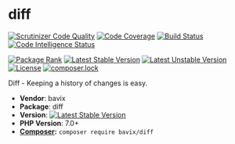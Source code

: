 # diff

[![Scrutinizer Code Quality](https://scrutinizer-ci.com/g/bavix/diff/badges/quality-score.png?b=master)](https://scrutinizer-ci.com/g/bavix/diff/?branch=master)
[![Code Coverage](https://scrutinizer-ci.com/g/bavix/diff/badges/coverage.png?b=master)](https://scrutinizer-ci.com/g/bavix/diff/?branch=master)
[![Build Status](https://scrutinizer-ci.com/g/bavix/diff/badges/build.png?b=master)](https://scrutinizer-ci.com/g/bavix/diff/build-status/master)
[![Code Intelligence Status](https://scrutinizer-ci.com/g/bavix/diff/badges/code-intelligence.svg?b=master)](https://scrutinizer-ci.com/code-intelligence)

[![Package Rank](https://phppackages.org/p/bavix/diff/badge/rank.svg)](https://packagist.org/packages/bavix/diff)
[![Latest Stable Version](https://poser.pugx.org/bavix/diff/v/stable)](https://packagist.org/packages/bavix/diff)
[![Latest Unstable Version](https://poser.pugx.org/bavix/diff/v/unstable)](https://packagist.org/packages/bavix/diff)
[![License](https://poser.pugx.org/bavix/diff/license)](https://packagist.org/packages/bavix/diff)
[![composer.lock](https://poser.pugx.org/bavix/diff/composerlock)](https://packagist.org/packages/bavix/diff)

Diff - Keeping a history of changes is easy.

* **Vendor**: bavix
* **Package**: diff
* **Version**: [![Latest Stable Version](https://poser.pugx.org/bavix/diff/v/stable)](https://packagist.org/packages/bavix/diff)
* **PHP Version**: 7.0+ 
* **[Composer](https://getcomposer.org/):** `composer require bavix/diff`
